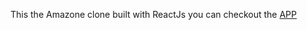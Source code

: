 This the Amazone clone built with ReactJs
you can checkout the [APP](https://challenge-d5594.web.app)


